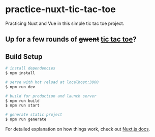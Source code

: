 # practice-nuxt-tic-tac-toe
Practicing Nuxt and Vue in this simple tic tac toe project.

## Up for a few rounds of ~~gwent~~ [tic tac toe](https://tictacvue.tigasoft.dev/)?

## Build Setup

```bash
# install dependencies
$ npm install

# serve with hot reload at localhost:3000
$ npm run dev

# build for production and launch server
$ npm run build
$ npm run start

# generate static project
$ npm run generate
```

For detailed explanation on how things work, check out [Nuxt.js docs](https://nuxtjs.org).
